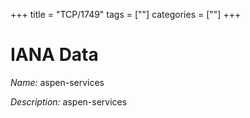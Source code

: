 +++
title = "TCP/1749"
tags = [""]
categories = [""]
+++

# IANA Data

_Name:_ aspen-services

_Description:_ aspen-services


